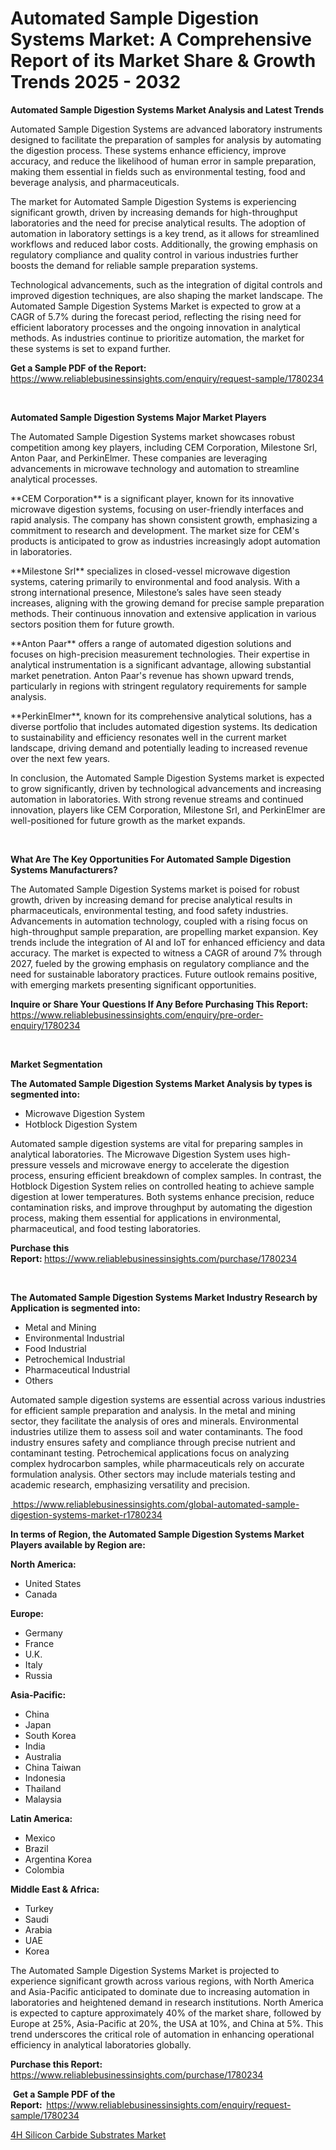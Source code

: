 <p><h1>Automated Sample Digestion Systems Market: A Comprehensive Report of its Market Share & Growth Trends 2025 - 2032</h1></p><p><strong>Automated Sample Digestion Systems Market Analysis and Latest Trends</strong></p>
<p><p>Automated Sample Digestion Systems are advanced laboratory instruments designed to facilitate the preparation of samples for analysis by automating the digestion process. These systems enhance efficiency, improve accuracy, and reduce the likelihood of human error in sample preparation, making them essential in fields such as environmental testing, food and beverage analysis, and pharmaceuticals. </p><p>The market for Automated Sample Digestion Systems is experiencing significant growth, driven by increasing demands for high-throughput laboratories and the need for precise analytical results. The adoption of automation in laboratory settings is a key trend, as it allows for streamlined workflows and reduced labor costs. Additionally, the growing emphasis on regulatory compliance and quality control in various industries further boosts the demand for reliable sample preparation systems.</p><p>Technological advancements, such as the integration of digital controls and improved digestion techniques, are also shaping the market landscape. The Automated Sample Digestion Systems Market is expected to grow at a CAGR of 5.7% during the forecast period, reflecting the rising need for efficient laboratory processes and the ongoing innovation in analytical methods. As industries continue to prioritize automation, the market for these systems is set to expand further.</p></p>
<p><strong>Get a Sample PDF of the Report:&nbsp;</strong> <a href="https://www.reliablebusinessinsights.com/enquiry/request-sample/1780234?utm_campaign=3542&utm_medium=2&utm_source=Github&utm_content=ia&utm_term=25032025&utm_id=automated-sample-digestion-systems">https://www.reliablebusinessinsights.com/enquiry/request-sample/1780234</a></p>
<p>&nbsp;</p>
<p><strong>Automated Sample Digestion Systems Major Market Players</strong></p>
<p><p>The Automated Sample Digestion Systems market showcases robust competition among key players, including CEM Corporation, Milestone Srl, Anton Paar, and PerkinElmer. These companies are leveraging advancements in microwave technology and automation to streamline analytical processes.</p><p>**CEM Corporation** is a significant player, known for its innovative microwave digestion systems, focusing on user-friendly interfaces and rapid analysis. The company has shown consistent growth, emphasizing a commitment to research and development. The market size for CEM's products is anticipated to grow as industries increasingly adopt automation in laboratories.</p><p>**Milestone Srl** specializes in closed-vessel microwave digestion systems, catering primarily to environmental and food analysis. With a strong international presence, Milestone’s sales have seen steady increases, aligning with the growing demand for precise sample preparation methods. Their continuous innovation and extensive application in various sectors position them for future growth.</p><p>**Anton Paar** offers a range of automated digestion solutions and focuses on high-precision measurement technologies. Their expertise in analytical instrumentation is a significant advantage, allowing substantial market penetration. Anton Paar's revenue has shown upward trends, particularly in regions with stringent regulatory requirements for sample analysis.</p><p>**PerkinElmer**, known for its comprehensive analytical solutions, has a diverse portfolio that includes automated digestion systems. Its dedication to sustainability and efficiency resonates well in the current market landscape, driving demand and potentially leading to increased revenue over the next few years.</p><p>In conclusion, the Automated Sample Digestion Systems market is expected to grow significantly, driven by technological advancements and increasing automation in laboratories. With strong revenue streams and continued innovation, players like CEM Corporation, Milestone Srl, and PerkinElmer are well-positioned for future growth as the market expands.</p></p>
<p>&nbsp;</p>
<p><strong>What Are The Key Opportunities For Automated Sample Digestion Systems Manufacturers?</strong></p>
<p><p>The Automated Sample Digestion Systems market is poised for robust growth, driven by increasing demand for precise analytical results in pharmaceuticals, environmental testing, and food safety industries. Advancements in automation technology, coupled with a rising focus on high-throughput sample preparation, are propelling market expansion. Key trends include the integration of AI and IoT for enhanced efficiency and data accuracy. The market is expected to witness a CAGR of around 7% through 2027, fueled by the growing emphasis on regulatory compliance and the need for sustainable laboratory practices. Future outlook remains positive, with emerging markets presenting significant opportunities.</p></p>
<p><strong>Inquire or Share Your Questions If Any Before Purchasing This Report:</strong> <a href="https://www.reliablebusinessinsights.com/enquiry/pre-order-enquiry/1780234?utm_campaign=3542&utm_medium=2&utm_source=Github&utm_content=ia&utm_term=25032025&utm_id=automated-sample-digestion-systems">https://www.reliablebusinessinsights.com/enquiry/pre-order-enquiry/1780234</a></p>
<p>&nbsp;</p>
<p><strong>Market Segmentation</strong></p>
<p><strong>The Automated Sample Digestion Systems Market Analysis by types is segmented into:</strong></p>
<p><ul><li>Microwave Digestion System</li><li>Hotblock Digestion System</li></ul></p>
<p><p>Automated sample digestion systems are vital for preparing samples in analytical laboratories. The Microwave Digestion System uses high-pressure vessels and microwave energy to accelerate the digestion process, ensuring efficient breakdown of complex samples. In contrast, the Hotblock Digestion System relies on controlled heating to achieve sample digestion at lower temperatures. Both systems enhance precision, reduce contamination risks, and improve throughput by automating the digestion process, making them essential for applications in environmental, pharmaceutical, and food testing laboratories.</p></p>
<p><strong>Purchase this Report:&nbsp;</strong><a href="https://www.reliablebusinessinsights.com/purchase/1780234?utm_campaign=3542&utm_medium=2&utm_source=Github&utm_content=ia&utm_term=25032025&utm_id=automated-sample-digestion-systems">https://www.reliablebusinessinsights.com/purchase/1780234</a></p>
<p>&nbsp;</p>
<p><strong>The Automated Sample Digestion Systems Market Industry Research by Application is segmented into:</strong></p>
<p><ul><li>Metal and Mining</li><li>Environmental Industrial</li><li>Food Industrial</li><li>Petrochemical Industrial</li><li>Pharmaceutical Industrial</li><li>Others</li></ul></p>
<p><p>Automated sample digestion systems are essential across various industries for efficient sample preparation and analysis. In the metal and mining sector, they facilitate the analysis of ores and minerals. Environmental industries utilize them to assess soil and water contaminants. The food industry ensures safety and compliance through precise nutrient and contaminant testing. Petrochemical applications focus on analyzing complex hydrocarbon samples, while pharmaceuticals rely on accurate formulation analysis. Other sectors may include materials testing and academic research, emphasizing versatility and precision.</p></p>
<p><a href="https://www.reliablebusinessinsights.com/global-automated-sample-digestion-systems-market-r1780234?utm_campaign=3542&utm_medium=2&utm_source=Github&utm_content=ia&utm_term=25032025&utm_id=automated-sample-digestion-systems">&nbsp;https://www.reliablebusinessinsights.com/global-automated-sample-digestion-systems-market-r1780234</a></p>
<p><strong>In terms of Region, the Automated Sample Digestion Systems Market Players available by Region are:</strong></p>
<p>
    <p> <strong> North America: </strong>
        <ul>
            <li>United States</li>
            <li>Canada</li>
        </ul>
        </p> 
    <p> <strong> Europe: </strong>
        <ul>
            <li>Germany</li>
            <li>France</li>
            <li>U.K.</li>
            <li>Italy</li>
            <li>Russia</li>
        </ul>
        </p> 
    <p> <strong> Asia-Pacific: </strong>
        <ul>
            <li>China</li>
            <li>Japan</li>
            <li>South Korea</li>
            <li>India</li>
            <li>Australia</li>
            <li>China Taiwan</li>
            <li>Indonesia</li>
            <li>Thailand</li>
            <li>Malaysia</li>
        </ul>
        </p> 
    <p> <strong> Latin America: </strong>
        <ul>
            <li>Mexico</li>
            <li>Brazil</li>
            <li>Argentina Korea</li>
            <li>Colombia</li>
        </ul>
        </p> 
    <p> <strong> Middle East & Africa: </strong>
        <ul>
            <li>Turkey</li>
            <li>Saudi</li>
            <li>Arabia</li>
            <li>UAE</li>
            <li>Korea</li>
        </ul>
    </p>
    </p>
<p><p>The Automated Sample Digestion Systems Market is projected to experience significant growth across various regions, with North America and Asia-Pacific anticipated to dominate due to increasing automation in laboratories and heightened demand in research institutions. North America is expected to capture approximately 40% of the market share, followed by Europe at 25%, Asia-Pacific at 20%, the USA at 10%, and China at 5%. This trend underscores the critical role of automation in enhancing operational efficiency in analytical laboratories globally.</p></p>
<p><strong>Purchase this Report: </strong><a href="https://www.reliablebusinessinsights.com/purchase/1780234?utm_campaign=3542&utm_medium=2&utm_source=Github&utm_content=ia&utm_term=25032025&utm_id=automated-sample-digestion-systems">https://www.reliablebusinessinsights.com/purchase/1780234</a></p>
<p>&nbsp;<strong>Get a Sample PDF of the Report:&nbsp;&nbsp;</strong><a href="https://www.reliablebusinessinsights.com/enquiry/request-sample/1780234?utm_campaign=3542&utm_medium=2&utm_source=Github&utm_content=ia&utm_term=25032025&utm_id=automated-sample-digestion-systems">https://www.reliablebusinessinsights.com/enquiry/request-sample/1780234</a></p>
<p><strong></strong></p>
<p><p><a href="https://github.com/oshrykauraj7/Market-Research-Report-List-1/blob/main/4h-silicon-carbide-substrates-market.md?utm_campaign=3542&utm_medium=2&utm_source=Github&utm_content=ia&utm_term=25032025&utm_id=automated-sample-digestion-systems">4H Silicon Carbide Substrates Market</a></p></p>